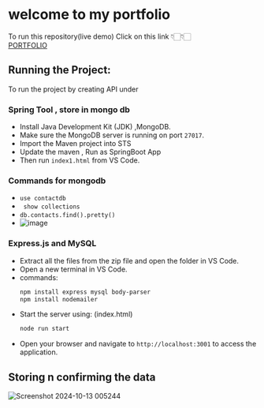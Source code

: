 # welcome to my portfolio 

To run this repository(live demo) Click on this link 👇🏻👇🏻 <br>
[PORTFOLIO](https://amullyapatil.github.io/Portfolio/)

## Running the Project:

To run the project by creating API under 
  ### Spring Tool , store in mongo db
 -  Install Java Development Kit (JDK) ,MongoDB.
 - Make sure the MongoDB server is running on port `27017`.
 - Import the Maven project into STS
 - Update the maven , Run as SpringBoot App
 - Then run `index1.html` from VS Code.

 ### Commands for mongodb
- ``` use contactdb ```
- ``` show collections```
- ```db.contacts.find().pretty()```
-    ![image](https://github.com/user-attachments/assets/5bc28d8c-c693-41d2-89d5-334899a176ee)

### Express.js and MySQL

   - Extract all the files from the zip file and open the folder in VS Code.
   - Open a new terminal in VS Code.
   - commands:
     ```bash
     npm install express mysql body-parser
     npm install nodemailer
     ```
   - Start the server using: (index.html)
     ```bash
     node run start
     ```
   - Open your browser and navigate to `http://localhost:3001` to access the application.

## Storing n confirming the data
![Screenshot 2024-10-13 005244](https://github.com/user-attachments/assets/017995fd-5185-4e9a-b6a5-93739eea1025)
